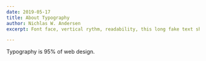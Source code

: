 ```yaml
---
date: 2019-05-17
title: About Typography
author: Nichlas W. Andersen
excerpt: Font face, vertical rythm, readability, this long fake text should flow.

---
```

Typography is 95% of web design.